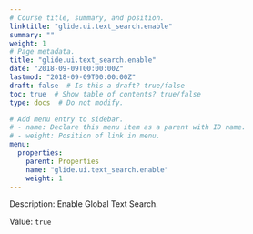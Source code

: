 ```yaml
---
# Course title, summary, and position.
linktitle: "glide.ui.text_search.enable"
summary: ""
weight: 1
# Page metadata.
title: "glide.ui.text_search.enable"
date: "2018-09-09T00:00:00Z"
lastmod: "2018-09-09T00:00:00Z"
draft: false  # Is this a draft? true/false
toc: true  # Show table of contents? true/false
type: docs  # Do not modify.

# Add menu entry to sidebar.
# - name: Declare this menu item as a parent with ID name.
# - weight: Position of link in menu.
menu:
  properties:
    parent: Properties
    name: "glide.ui.text_search.enable"
    weight: 1
---
```


Description: Enable Global Text Search.


Value: `true`